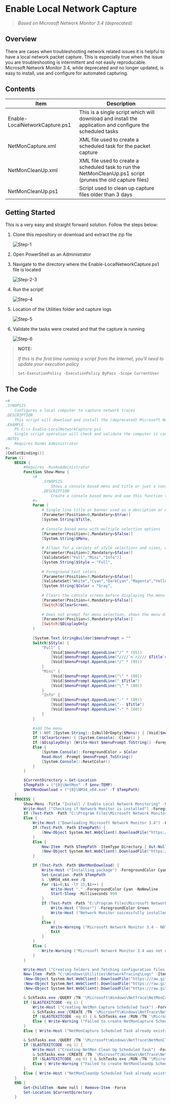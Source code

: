 # Enable Local Network Capture

> *Based on Microsoft Network Monitor 3.4 (deprecated)*
## Overview

There are cases when troubleshooting network related issues it is helpful to have a local network packet capture. This is especially true when the issue you are troubleshooting is intermittent and not easily reproducable. Microsoft Network Monitor 3.4, while deprecated and no longer updated, is easy to install, use and configure for automated capturing.

## Contents

Item  |   Description
--- |   ---
Enable-LocalNetworkCapture.ps1  |   This is a single script which will download and install the application and configure the scheduled tasks
NetMonCapture.xml   |   XML file used to create a scheduled task for the packet capture
NetMonCleanUp.xml   |   XML file used to create a scheduled task to run the NetMonCleanUp.ps1 script (prunes the old capture files)
NetMonCleanUp.ps1   |   Script used to clean up capture files older than 3 days

## Getting Started

This is a very easy and straight forward solution. Follow the steps below:

1. Clone this repository or download and extract the zip file

    ![Step-1](_media/enablenetcapture.png)

2. Open PowerShell as an Administrator
3. Navigate to the directory where the Enable-LocalNetworkCapture.ps1 file is located

    ![Step-2-3](_media/enablenetcapture1.png)

4. Run the script!

    ![Step-4](_media/enablenetcapture2.png)

5. Location of the Utilities folder and capture logs

    ![Step-5](_media/enablenetcapture3.png)

6. Validate the tasks were created and that the capture is running

    ![Step-6](_media/enablenetcapture4.png)

> **NOTE:**
> 
> *If this is the first time running a script from the Internet, you'll need to update your execution policy*
>
> ``` Set-ExecutionPolicy -ExecutionPolicy ByPass -Scope CurrentUser ```

## The Code

``` PowerShell
<#
.SYNOPSIS
    Configures a local computer to capture network traces
.DESCRIPTION
    This script will download and install the (deprecated) Microsoft Network Monitor 3.4 application. Once installed, a scheduled task will be created to capture network traffic anytime a user is logged on to the computer. The captures files will rollover to a new file every 250MB. A separate task will pruned the logging directory for capture files older than 3 days. The solution files can be found in C:\Windows\Utilities and the tasks are created in Microsoft > Windows > NetTrace.
.EXAMPLE
    PS C:\> Enable-LocalNetworkCapture.ps1
    Single script operation will check and validate the computer is configured for network captures.
.NOTES
    Requires RunAs Administrator
#>
[CmdletBinding()]
Param ()
    BEGIN {
        #Requires -RunAsAdministrator
        Function Show-Menu {
            <#
                .SYNOPSIS
                    Shows a console based menu and title or just a console title banner in a variety of colors and stles.
                .DESCRIPTION
                    Create a console based menu and use this function to display it with a descriptive title bar. This function is primarily used to display the title bar in a variety of colors and sytles. It is useful when used to convey important information to the console operator.
            #>
            Param (
                # Single line title or banner used as a desciption or message to the console operator
                [Parameter(Position=0,Mandatory=$true)]
                [System.String]$Title,
        
                # Console based menu with multiple selection options
                [Parameter(Position=1,Mandatory=$false)]
                [System.String]$Menu,
        
                # Allows for a variety of style selections and sizes, default style (full)
                [Parameter(Position=2,Mandatory=$false)]
                [ValidateSet("Full","Mini","Info")]
                [System.String]$Style = "Full",
        
                # Foreground text colors
                [Parameter(Position=3,Mandatory=$false)]
                [ValidateSet("White","Cyan","DarkCyan","Magenta","Yellow","DarkYellow","Green","DarkGreen","Red","DarkRed","Gray","DarkGray","Blue","DarkBlue")]
                [System.String]$Color = "Gray",
        
                # Clears the console screen before displaying the menu / title
                [Parameter(Position=4,Mandatory=$false)]
                [Switch]$ClearScreen,
        
                # Does not prompt for menu selection, shows the menu display only.
                [Parameter(Position=5,Mandatory=$false)]
                [Switch]$DisplayOnly
            )
        
            [System.Text.StringBuilder]$menuPrompt = ""
            Switch($Style) {
                "Full" {
                    [Void]$menuPrompt.AppendLine("/" * (95))
                    [Void]$menuPrompt.AppendLine("////`n`r//// $Title`n`r////")
                    [Void]$menuPrompt.AppendLine("/" * (95))
                }
                "Mini" {
                    [Void]$menuPrompt.AppendLine("\" * (80))
                    [Void]$menuPrompt.AppendLine(" $Title")
                    [Void]$menuPrompt.AppendLine("\" * (80))
                }
                "Info" {
                    [Void]$menuPrompt.AppendLine("-" * (80))
                    [Void]$menuPrompt.AppendLine("-- $Title")
                    [Void]$menuPrompt.AppendLine("-" * (80))
                }
            }
        
            #add the menu
            If (-NOT [System.String]::IsNullOrEmpty($Menu)) { [Void]$menuPrompt.Append($Menu) }
            If ($ClearScreen) { [System.Console]::Clear() }
            If ($DisplayOnly) {Write-Host $menuPrompt.ToString() -ForegroundColor $Color}
            Else {
                [System.Console]::ForegroundColor = $Color
                Read-Host -Prompt $menuPrompt.ToString()
                [System.Console]::ResetColor()
            }    
        }

        $CurrentDirectory = Get-Location
        $TempPath = ("{0}\NetMon" -f $env:TEMP)
        $NetMonDownload = ("{0}\NM34_x64.exe" -f $TempPath)
    }
    PROCESS {
        Show-Menu -Title "Install / Enable Local Network Monitoring" -Style Full -DisplayOnly -ClearScreen -Color White
        Write-Host ("Checking if Network Monitor is installed") -ForegroundColor Cyan
        If (Test-Path -Path "C:\Program Files\Microsoft Network Monitor 3\nmcap.exe") { Write-Host ("Network Monitor is installed") -ForegroundColor Green }
        Else {
            Write-Host ("Downloading Microsoft Network Monitor 3.4") -ForegroundColor Cyan
            If (Test-Path -Path $TempPath) {
                (New-Object System.Net.WebClient).DownloadFile("https://download.microsoft.com/download/7/1/0/7105C7FF-768E-4472-AFD5-F29108D1E383/NM34_x64.exe",$NetMonDownload)
            }
            Else {
                New-Item -Path $TempPath -ItemType Directory | Out-Null
                (New-Object System.Net.WebClient).DownloadFile("https://download.microsoft.com/download/7/1/0/7105C7FF-768E-4472-AFD5-F29108D1E383/NM34_x64.exe",$NetMonDownload)
            }

            If (Test-Path -Path $NetMonDownload) {
                Write-Host ("Installing package") -ForegroundColor Cyan -NoNewline
                Set-Location -Path $TempPath
                & .\NM34_x64.exe /Q
                For ($i=0;$i -lt 15;$i++) {
                    Write-Host "." -ForegroundColor Cyan -NoNewline
                    Start-Sleep -Milliseconds 999
                }
                If (Test-Path -Path "C:\Program Files\Microsoft Network Monitor 3\nmcap.exe") {
                    Write-Host ("Done!") -ForegroundColor Green
                    Write-Host ("Network Monitor successfully installed") -ForegroundColor Green
                }
                Else {
                    Write-Warning ("Microsoft Network Monitor 3.4 - NOT INSTALLED!")
                    Exit
                }
            }
            Else {
                Write-Warning ("Microsoft Network Monitor 3.4 was not downloaded")
            }
        }

        Write-Host ("Creating folders and fetching configuration files and scripts") -ForegroundColor Cyan
        New-Item -Path "C:\Windows\Utilities\NetworkTracing\Logs" -ItemType Directory -Force | Out-Null
        (New-Object System.Net.WebClient).DownloadFile("https://raw.githubusercontent.com/msft-jasonparker/NetMonTracing/main/NetMonCapture.xml","C:\Windows\Utilities\NetworkTracing\NetMonCapture.xml")
        (New-Object System.Net.WebClient).DownloadFile("https://raw.githubusercontent.com/msft-jasonparker/NetMonTracing/main/NetMonCleanUp.xml","C:\Windows\Utilities\NetworkTracing\NetMonCleanUp.xml")
        (New-Object System.Net.WebClient).DownloadFile("https://raw.githubusercontent.com/msft-jasonparker/NetMonTracing/main/NetMonCleanUp.ps1","C:\Windows\Utilities\NetworkTracing\NetMonCleanUp.ps1")

        & SchTasks.exe /QUERY /TN '\Microsoft\Windows\NetTrace\NetMonCaptures' *>null
        If ($LASTEXITCODE -eq 1) {
            Write-Host ("Creating NetMon Capture Scheduled Task") -ForegroundColor Cyan
            & SchTasks.exe /CREATE /TN '\Microsoft\Windows\NetTrace\NetMonCaptures' /XML C:\Windows\Utilities\NetworkTracing\NetMonCapture.xml *>null
            If ($LASTEXITCODE -eq 0) { & SchTasks.exe /RUN /TN '\Microsoft\Windows\NetTrace\NetMonCaptures' *>null }
            Else { Write-Warning ("Failed to create NetMonCapture Scheduled Task") }
        }
        Else { Write-Host ("NetMonCapture Scheduled Task already exists") -ForegroundColor Green }

        & SchTasks.exe /QUERY /TN '\Microsoft\Windows\NetTrace\NetMonCleanUp' *>null
        If ($LASTEXITCODE -eq 1) {
            Write-Host ("Creating NetMon Clean Up Scheduled Task") -ForegroundColor Cyan
            & SchTasks.exe /CREATE /TN '\Microsoft\Windows\NetTrace\NetMonCleanUp' /XML C:\Windows\Utilities\NetworkTracing\NetMonCleanUp.xml *>null
            If ($LASTEXITCODE -eq 0) { & SchTasks.exe /RUN /TN '\Microsoft\Windows\NetTrace\NetMonCleanUp' *>null }
            Else { Write-Warning ("Failed to create NetMonCleanUp Scheduled Task") }
        }
        Else { Write-Host ("NetMonCleanUp Scheduled Task already exists") -ForegroundColor Green }
    }
    END {
        Get-ChildItem -Name null | Remove-Item -Force
        Set-Location $CurrentDirectory
    }
```